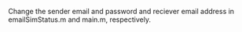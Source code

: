 Change the sender email and password and reciever email address in emailSimStatus.m and main.m, respectively.
